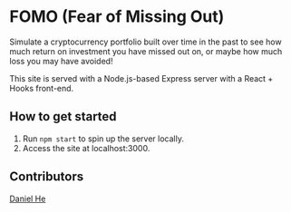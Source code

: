 # FOMO (Fear of Missing Out)

Simulate a cryptocurrency portfolio built over time in the past to see how much return on investment you have missed out on, or maybe how much loss you may have avoided!

This site is served with a Node.js-based Express server with a React + Hooks front-end.

## How to get started

1. Run `npm start` to spin up the server locally.
2. Access the site at localhost:3000.

## Contributors

[Daniel He](https://github.com/daniel-he-dev)
